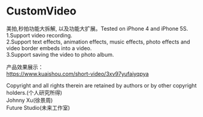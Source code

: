 # CustomVideo

美拍,秒拍功能大拆解, 以及功能大扩展。Tested on iPhone 4 and iPhone 5S.  
1.Support video recording.  
2.Support text effects, animation effects, music effects, photo effects and video border embeds into a video.  
3.Support saving the video to photo album.  

产品效果展示：   
https://www.kuaishou.com/short-video/3xv97yufaiyqpya    

Copyright and all rights therein are retained by authors or by other copyright holders.(个人研究所得)  
Johnny Xu(徐景周)  
Future Studio(未来工作室)  
 
